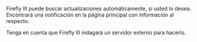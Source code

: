 Firefly III puede buscar actualizaciones automáticamente, si usted lo desea. Encontrará una notificación en la página principal con información al respecto.

Tenga en cuenta que Firefly III indagará un servidor externo para hacerlo.